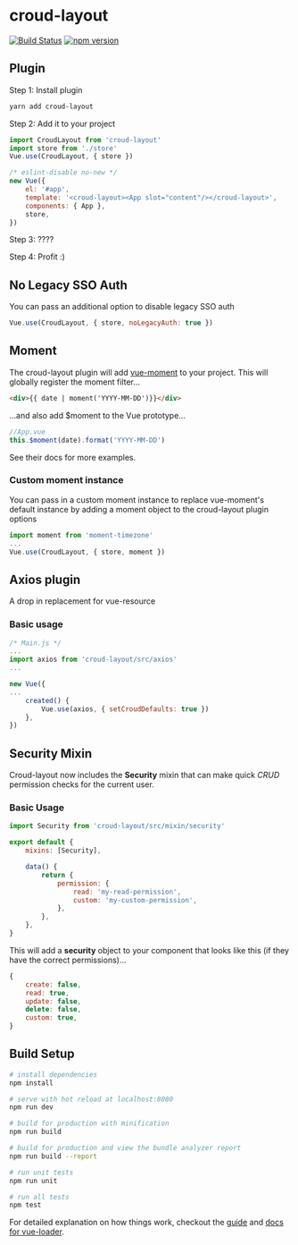 # croud-layout
[![Build Status](https://travis-ci.org/CroudSupport/croud-layout.svg?branch=master)](https://travis-ci.org/CroudSupport/croud-layout)
[![npm version](https://badge.fury.io/js/croud-layout.svg)](https://badge.fury.io/js/croud-layout)

## Plugin
Step 1: Install plugin
```bash
yarn add croud-layout
```

Step 2: Add it to your project

```js
import CroudLayout from 'croud-layout'
import store from './store'
Vue.use(CroudLayout, { store })

/* eslint-disable no-new */
new Vue({
    el: '#app',
    template: '<croud-layout><App slot="content"/></croud-layout>',
    components: { App },
    store,
})

```

Step 3: ????

Step 4: Profit :)

## No Legacy SSO Auth
You can pass an additional option to disable legacy SSO auth
```js
Vue.use(CroudLayout, { store, noLegacyAuth: true })
```

## Moment
The croud-layout plugin will add [vue-moment](https://github.com/brockpetrie/vue-moment) to your project. This will globally register the moment filter...
```html
<div>{{ date | moment('YYYY-MM-DD')}}</div>
```

...and also add $moment to the Vue prototype...

```js
//App.vue
this.$moment(date).format('YYYY-MM-DD')
```

See their docs for more examples.

### Custom moment instance
You can pass in a custom moment instance to replace vue-moment's default instance by adding a moment object to the croud-layout plugin options

```js
import moment from 'moment-timezone'
...
Vue.use(CroudLayout, { store, moment })
```

## Axios plugin
A drop in replacement for vue-resource

### Basic usage

```js
/* Main.js */
...
import axios from 'croud-layout/src/axios'
...

new Vue({
...
    created() {
        Vue.use(axios, { setCroudDefaults: true })
    },
})

```

## Security Mixin
Croud-layout now includes the **Security** mixin that can make quick *CRUD* permission checks for the current user.

### Basic Usage ###

```js
import Security from 'croud-layout/src/mixin/security'

export default {
    mixins: [Security],

    data() {
        return {
            permission: {
                read: 'my-read-permission',
                custom: 'my-custom-permission',
            },
        },
    },
}
```
This will add a **security** object to your component that looks like this (if they have the correct permissions)...

```js
{
    create: false,
    read: true,
    update: false,
    delete: false,
    custom: true,
}
```

## Build Setup

``` bash
# install dependencies
npm install

# serve with hot reload at localhost:8080
npm run dev

# build for production with minification
npm run build

# build for production and view the bundle analyzer report
npm run build --report

# run unit tests
npm run unit

# run all tests
npm test
```

For detailed explanation on how things work, checkout the [guide](http://vuejs-templates.github.io/webpack/) and [docs for vue-loader](http://vuejs.github.io/vue-loader).
